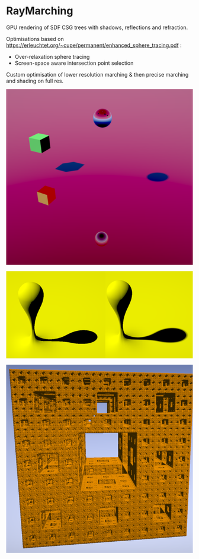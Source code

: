 # RayMarching

GPU rendering of SDF CSG trees with shadows, reflections and refraction.

Optimisations based on https://erleuchtet.org/~cupe/permanent/enhanced_sphere_tracing.pdf :
* Over-relaxation sphere tracing
* Screen-space aware intersection point selection

Custom optimisation of lower resolution marching & then precise marching and shading on full res.

![Menger fractal](imgs/render.png "Reflection & refraction & shadows")


![Menger fractal](imgs/shadows.png "Hard & soft shadows")


![Menger fractal](imgs/menger.png "Menger")
